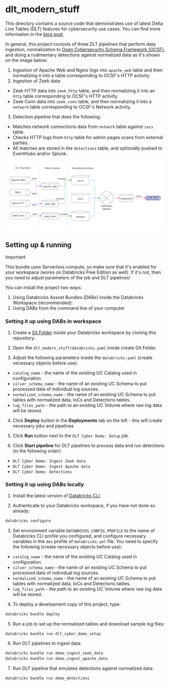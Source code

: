 # dlt_modern_stuff

This directory contains a source code that demonstrates use of latest Delta Live Tables (DLT) features for cybersecurity use cases.  You can find more information in the [blog post](https://alexott.blogspot.com/2025/03/effective-use-of-latest-dlt-features.html).

In general, this project consists of three DLT pipelines that perform data ingestion, normalization to [Open Cybersecurity Schema Framework (OCSF)](https://schema.ocsf.io/), and doing a rudimentary detections against normalized data as it's shown on the image below:

1. Ingestion of Apache Web and Nginx logs into `apache_web` table and then normalizing it into a table corresponding to OCSF's HTTP activity.
2. Ingestion of Zeek data:
  * Zeek HTTP data into `zeek_http` table,  and then normalizing it into an `http` table corresponding to OCSF's HTTP activity.  
  * Zeek Conn data into `zeek_conn` table,  and then normalizing it into a `network` table corresponding to OCSF's Network activity.
3. Detection pipeline that does the following:
  * Matches network connections data from `network` table against `iocs` table.
  * Checks HTTP logs from `http` table for admin pages scans from external parties.
  * All matches are stored in the `detections` table, and optionally pushed to EventHubs and/or Splunk.

![Implemented pipelines](images/cyber-pipeline-impl.png)


## Setting up & running

> [!IMPORTANT]
This bundle uses Serverless compute, so make sure that it's enabled for your workspace (works on Databricks Free Edition as well). If it's not, then you need to adjust parameters of the job and DLT pipelines!

You can install the project two ways:

1. Using Databricks Assset Bundles (DABs) inside the Databricks Workspace (recommended):
1. Using DABs from the command line of your computer

### Setting it up using DABs in workspace

1. Create a [Git Folder](https://docs.databricks.com/aws/en/repos/) inside your Databricks workspace by cloning this repository.

2. Open the `dlt_modern_stuff/databricks.yaml` inside create Git Folder.

3. Adjust the following parameters inside the `databricks.yaml` (create necessary objects before use):

 - `catalog_name` - the name of the existing UC Catalog used in configuration.
 - `silver_schema_name` - the name of an existing UC Schema to put processed data of individual log sources.
 - `normalized_schema_name` - the name of an existing UC Schema to put tables with normalized data, IoCs and Detections tables.
 - `log_files_path` - the path to an existing UC Volume where raw log data will be stored.

4. Click **Deploy** button in the **Deployments** tab on the left - this will create necessary jobs and pipelines

5. Click **Run** button next to the `DLT Cyber Demo: Setup` job.

6. Click **Start pipeline** for DLT pipelines to process data and run detections (in the following order):

 - `DLT Cyber Demo: Ingest Zeek data`
 - `DLT Cyber Demo: Ingest Apache data`
 - `DLT Cyber Demo: Detections`

### Setting it up using DABs locally

1. Install the latest version of [Databricks CLI](https://docs.databricks.com/dev-tools/cli/databricks-cli.html).

2. Authenticate to your Databricks workspace, if you have not done so already:

```sh
databricks configure
```

3. Set environment variable `DATABRICKS_CONFIG_PROFILE` to the name of Databricks CLI profile you configured, and configure necessary variables in the `dev` profile of `databricks.yml` file.  You need to specify the following (create necessary objects before use):

 - `catalog_name` - the name of the existing UC Catalog used in configuration.
 - `silver_schema_name` - the name of an existing UC Schema to put processed data of individual log sources.
 - `normalized_schema_name` - the name of an existing UC Schema to put tables with normalized data, IoCs and Detections tables.
 - `log_files_path` - the path to an existing UC Volume where raw log data will be stored.

4. To deploy a development copy of this project, type:

```sh
databricks bundle deploy
```

5. Run a job to set up the normalized tables and download sample log files:

```sh
databricks bundle run dlt_cyber_demo_setup
```

6. Run DLT pipelines to ingest data:

```sh
databricks bundle run demo_ingest_zeek_data
databricks bundle run demo_ingest_apache_data
```

7. Run DLT pipeline that emulates detections against normalized data:

```sh
databricks bundle run demo_detections
```

